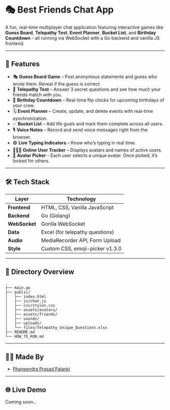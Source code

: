 # 🎭 Best Friends Chat App

A fun, real-time multiplayer chat application featuring interactive games like **Guess Board**, **Telepathy Test**, **Event Planner**, **Bucket List**, and **Birthday Countdown** – all running via WebSocket with a Go backend and vanilla JS frontend.

---

## 🚀 Features

- 🎭 **Guess Board Game** – Post anonymous statements and guess who wrote them. Reveal if the guess is correct.
- 🧠 **Telepathy Test** – Answer 3 secret questions and see how much your friends match with you.
- 🎂 **Birthday Countdown** – Real-time flip clocks for upcoming birthdays of your crew.
- 🗓️ **Event Planner** – Create, update, and delete events with real-time synchronization.
- ✅ **Bucket List** – Add life goals and mark them complete across all users.
- 🎙️ **Voice Notes** – Record and send voice messages right from the browser.
- 🟢 **Live Typing Indicators** – Know who’s typing in real time.
- 🧑‍🤝‍🧑 **Online User Tracker** – Displays avatars and names of active users.
- 👤 **Avatar Picker** – Each user selects a unique avatar. Once picked, it’s locked for others.

---

## 🛠️ Tech Stack

| Layer         | Technology                      |
|---------------|----------------------------------|
| **Frontend**  | HTML, CSS, Vanilla JavaScript   |
| **Backend**   | Go (Golang)                     |
| **WebSocket** | Gorilla WebSocket               |
| **Data**      | Excel (for telepathy questions) |
| **Audio**     | MediaRecorder API, Form Upload  |
| **Style**     | Custom CSS, emoji-picker v1.3.0 |

---

## 📂 Directory Overview

```
.
├── main.go
├── public/
│   ├── index.html
│   ├── js/chat.js
│   ├── css/styles.css
│   ├── assets/avatars/
│   ├── assets/friends/
│   ├── sounds/
│   ├── uploads/
│   └── files/Telepathy_Unique_Questions.xlsx
├── README.md
└── HOW_TO_RUN.md
```

---

## 👨‍💻 Made By

- [Phaneendra Prasad Palanki](https://github.com/PhaneendraPrasad)

---

## 🌐 Live Demo

Coming soon...
